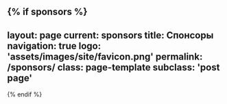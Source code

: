 {% if sponsors %}
---
layout: page
current: sponsors
title: Спонсоры
navigation: true
logo: 'assets/images/site/favicon.png'
permalink: /sponsors/
class: page-template
subclass: 'post page'
---
{% endif %}